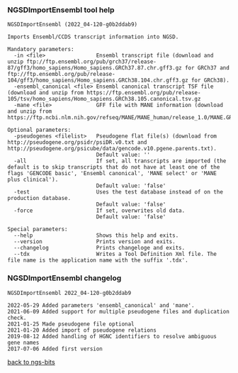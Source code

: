 ### NGSDImportEnsembl tool help
	NGSDImportEnsembl (2022_04-120-g0b2ddab9)
	
	Imports Ensembl/CCDS transcript information into NGSD.
	
	Mandatory parameters:
	  -in <file>                Ensembl transcript file (download and unzip ftp://ftp.ensembl.org/pub/grch37/release-87/gff3/homo_sapiens/Homo_sapiens.GRCh37.87.chr.gff3.gz for GRCh37 and ftp://ftp.ensembl.org/pub/release-104/gff3/homo_sapiens/Homo_sapiens.GRCh38.104.chr.gff3.gz for GRCh38).
	  -ensembl_canonical <file> Ensembl canonical transcript TSF file (download and unzip from https://ftp.ensembl.org/pub/release-105/tsv/homo_sapiens/Homo_sapiens.GRCh38.105.canonical.tsv.gz
	  -mane <file>              GFF file with MANE information (download and unzip from https://ftp.ncbi.nlm.nih.gov/refseq/MANE/MANE_human/release_1.0/MANE.GRCh38.v1.0.ensembl_genomic.gff.gz
	
	Optional parameters:
	  -pseudogenes <filelist>   Pseudogene flat file(s) (download from http://pseudogene.org/psidr/psiDR.v0.txt and http://pseudogene.org/psicube/data/gencode.v10.pgene.parents.txt).
	                            Default value: ''
	  -all                      If set, all transcripts are imported (the default is to skip transcripts that do not have at least one of the flags 'GENCODE basic', 'Ensembl canonical', 'MANE select' or 'MANE plus clinical').
	                            Default value: 'false'
	  -test                     Uses the test database instead of on the production database.
	                            Default value: 'false'
	  -force                    If set, overwrites old data.
	                            Default value: 'false'
	
	Special parameters:
	  --help                    Shows this help and exits.
	  --version                 Prints version and exits.
	  --changelog               Prints changeloge and exits.
	  --tdx                     Writes a Tool Definition Xml file. The file name is the application name with the suffix '.tdx'.
	
### NGSDImportEnsembl changelog
	NGSDImportEnsembl 2022_04-120-g0b2ddab9
	
	2022-05-29 Added parameters 'ensembl_canonical' and 'mane'.
	2021-06-09 Added support for multiple pseudogene files and duplication check.
	2021-01-25 Made pseudogene file optional
	2021-01-20 Added import of pseudogene relations
	2019-08-12 Added handling of HGNC identifiers to resolve ambiguous gene names
	2017-07-06 Added first version
[back to ngs-bits](https://github.com/imgag/ngs-bits)